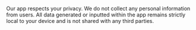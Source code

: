 Our app respects your privacy. We do not collect any personal information from users. All data generated or inputted within the app remains strictly local to your device and is not shared with any third parties.
